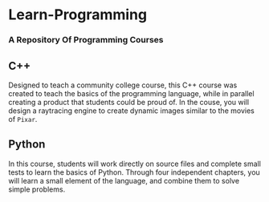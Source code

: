 # Learn-Programming

### A Repository Of Programming Courses

## C++

Designed to teach a community college course, this C++ course was created to teach the basics of the programming language, while in parallel creating a product that students could be proud of. In the couse, you will design a raytracing engine to create dynamic images similar to the movies of `Pixar`.

## Python

In this course, students will work directly on source files and complete small tests to learn the basics of Python. Through four independent chapters, you will learn a small element of the language, and combine them to solve simple problems.